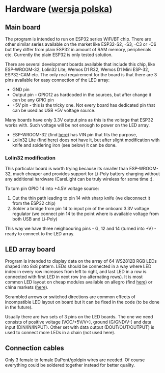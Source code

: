 # Hardware ([wersja polska](./Hardware_pl.md))

## Main board

The program is intended to run on ESP32 series WiFi/BT chip. There are other similar series available on the market like ESP32-S2, -S3, -C3 or -C6 but they differ from plain ESP32 in amount of RAM memory, peripherials etc. Currently the plain ESP32 is only tested solution. 

There are several development boards available that include this chip, like ESP-WROOM-32, Lolin32 Lite, Wemos D1 R32, Wemos D1 Mini ESP-32, ESP32-CAM etc. The only real requirement for the board is that there are 3 pins available for easy connection of the LED array:
* GND pin
* Output pin - GPIO12 as hardcoded in the sources, but after change it can be any GPIO pin
* +5V pin - this is the tricky one. Not every board has dedicated pin that can be used as USB +5V voltage source.

Many boards have only 3.3V output pins as this is the voltage that ESP32 works with. Such voltage will be not enough to power on the LED array.
* ESP-WROOM-32 (find [here](https://allegro.pl/listing?string=esp-wroom-32)) has VIN pin that fits the purpose, 
* Lolin32 Lite (find [here](https://allegro.pl/listing?string=lolin32%20lite)) does not have it, but after slight modification with knife and soldering iron (see below) it can be done. 

### Lolin32 modification

This particular board is worth trying because its smaller than ESP-WROOM-32, much cheaper and provides support for Li-Poly battery charging without any additional hardware (CareLight can be truly wireless for some time :).

To turn pin GPIO 14 into +4.5V voltage source:
1. Cut the thin path leading to pin 14 with sharp knife (we disconnect it from the ESP32 chip)
2. Solder a bridge from pin 14 to input pin of the onboard 3.3V voltage regulator (we connect pin 14 to the point where is available voltage from both USB and Li-Poly)

This way we have three neighbouring pins - G, 12 and 14 (turned into +V) - ready to connect to the LED array.

## LED array board

Program is intended to display data on the array of 64 WS2812B RGB LEDs shaped into 8x8 pattern. LEDs should be connected in a way where LED index in every row increases from left to right, and last LED in a row is connected with first LED in next row (no alternating rows). It is most common LED layout on cheap modules available on allegro (find [here](https://allegro.pl/listing?string=8x8%20ws2812b)) or china markets ([here](https://aliexpress.com/w/wholesale-8x8-ws2812b.html)).

Scrambled arrows or switched directions are common effects of incompatible LED layout on board but it can be fixed in the code (to be done in the future).

Usually there are two sets of 3 pins on the LED boards. The one we need consists of positive voltage (VCC/+5V/V+), ground (G/GND/V-) and data input (DIN/IN/INPUT). Other set with data output (DOUT/OUT/OUTPUT) is used to connect more LEDs in a chain (not used here).

## Connection cables

Only 3 female to female DuPont/goldpin wires are needed. Of course everything could be soldered together instead for better quality.
